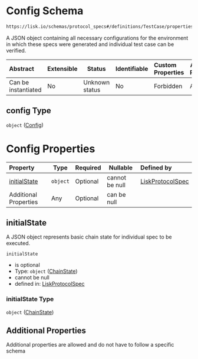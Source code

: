 # Config Schema

```txt
https://lisk.io/schemas/protocol_specs#/definitions/TestCase/properties/config
```

A JSON object containing all necessary configurations for the environment in which these specs were generated and individual test case can be verified.

| Abstract            | Extensible | Status         | Identifiable | Custom Properties | Additional Properties | Access Restrictions | Defined In                                                                                     |
| :------------------ | ---------- | -------------- | ------------ | :---------------- | --------------------- | ------------------- | ---------------------------------------------------------------------------------------------- |
| Can be instantiated | No         | Unknown status | No           | Forbidden         | Allowed               | none                | [lisk_protocol_specs.schema.json\*](../lisk_protocol_specs.schema.json 'open original schema') |

## config Type

`object` ([Config](lisk_protocol_specs-definitions-config.md))

# Config Properties

| Property                      | Type     | Required | Nullable       | Defined by                                                                                                                                             |
| :---------------------------- | -------- | -------- | -------------- | :----------------------------------------------------------------------------------------------------------------------------------------------------- |
| [initialState](#initialState) | `object` | Optional | cannot be null | [LiskProtocolSpec](lisk_protocol_specs-definitions-chainstate.md 'https://lisk.io/schemas/protocol_specs#/definitions/Config/properties/initialState') |
| Additional Properties         | Any      | Optional | can be null    |                                                                                                                                                        |

## initialState

A JSON object represents basic chain state for individual spec to be executed.

`initialState`

- is optional
- Type: `object` ([ChainState](lisk_protocol_specs-definitions-chainstate.md))
- cannot be null
- defined in: [LiskProtocolSpec](lisk_protocol_specs-definitions-chainstate.md 'https://lisk.io/schemas/protocol_specs#/definitions/Config/properties/initialState')

### initialState Type

`object` ([ChainState](lisk_protocol_specs-definitions-chainstate.md))

## Additional Properties

Additional properties are allowed and do not have to follow a specific schema
